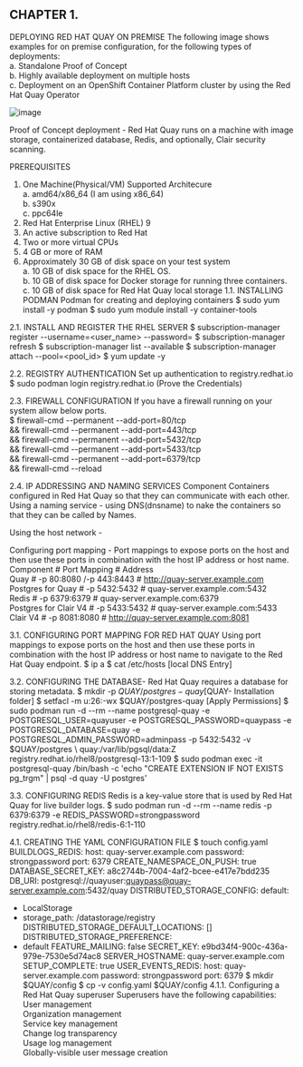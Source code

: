 ## CHAPTER 1. 
DEPLOYING RED HAT QUAY ON PREMISE
The following image shows examples for on premise configuration, for the following types of deployments:
<br/> a. Standalone Proof of Concept
<br/> b. Highly available deployment on multiple hosts
<br/> c. Deployment on an OpenShift Container Platform cluster by using the Red Hat Quay Operator


![image](https://github.com/user-attachments/assets/daa8aa66-6188-4730-9eac-93027494457b)

Proof of Concept deployment -
 Red Hat Quay runs on a machine with image storage, containerized database, Redis, and optionally, Clair security scanning.


PREREQUISITES
1. One Machine(Physical/VM)
   Supported Architecure
   <br/> a. amd64/x86_64  (I am using x86_64)
   <br/> b. s390x
   <br/> c. ppc64le 
2. Red Hat Enterprise Linux (RHEL) 9
3. An active subscription to Red Hat
4. Two or more virtual CPUs
5. 4 GB or more of RAM
6. Approximately 30 GB of disk space on your test system
   <br/>    a. 10 GB of disk space for the RHEL OS.
   <br/>    b. 10 GB of disk space for Docker storage for running three containers.
   <br/>    c. 10 GB of disk space for Red Hat Quay local storage
1.1. INSTALLING PODMAN
   Podman for creating and deploying containers
   $ sudo yum install -y podman
   $ sudo yum module install -y container-tools
   
2.1. INSTALL AND REGISTER THE RHEL SERVER
   $ subscription-manager register --username=<user_name> --password=<password>
   $ subscription-manager refresh
   $ subscription-manager list --available
   $ subscription-manager attach --pool=<pool_id>
   $ yum update -y
   
2.2. REGISTRY AUTHENTICATION
   Set up authentication to registry.redhat.io
   $ sudo podman login registry.redhat.io (Prove the Credentials)

2.3. FIREWALL CONFIGURATION
  If you have a firewall running on your system allow below ports.
 <br/> $ firewall-cmd --permanent --add-port=80/tcp \
    && firewall-cmd --permanent --add-port=443/tcp \
    && firewall-cmd --permanent --add-port=5432/tcp \
    && firewall-cmd --permanent --add-port=5433/tcp \
    && firewall-cmd --permanent --add-port=6379/tcp \
    && firewall-cmd --reload
    
2.4. IP ADDRESSING AND NAMING SERVICES
  Component Containers configured in Red Hat Quay so that they can communicate with each other.
   Using a naming service - using DNS(dnsname) to nake the containers so that they can be called by Names.
   
   Using the host network - 
   
   Configuring port mapping - Port mappings to expose ports on the host and then use these ports in combination with the host IP address or host name.
 <br/>  Component             #  Port Mapping             # Address
 <br/>  Quay                  # -p 80:8080 /-p 443:8443   # http://quay-server.example.com
 <br/>  Postgres for Quay     # -p 5432:5432              # quay-server.example.com:5432
 <br/>  Redis                 # -p 6379:6379              # quay-server.example.com:6379
 <br/>  Postgres for Clair V4 # -p 5433:5432              # quay-server.example.com:5433
 <br/>  Clair V4              # -p 8081:8080              # http://quay-server.example.com:8081

3.1. CONFIGURING PORT MAPPING FOR RED HAT QUAY 
Using port mappings to expose ports on the host and then use these ports in combination with the host IP address or host name to navigate to the Red Hat Quay endpoint.
 $ ip a
 $ cat /etc/hosts [local DNS Entry]

3.2. CONFIGURING THE DATABASE-
Red Hat Quay requires a database for storing metadata.
 $ mkdir -p $QUAY/postgres-quay [$QUAY- Installation folder]
 $ setfacl -m u:26:-wx $QUAY/postgres-quay [Apply Permissions]
 $ sudo podman run -d --rm --name postgresql-quay -e POSTGRESQL_USER=quayuser -e POSTGRESQL_PASSWORD=quaypass -e POSTGRESQL_DATABASE=quay -e POSTGRESQL_ADMIN_PASSWORD=adminpass -p 5432:5432 -v $QUAY/postgres \ quay:/var/lib/pgsql/data:Z registry.redhat.io/rhel8/postgresql-13:1-109
 $ sudo podman exec -it postgresql-quay /bin/bash -c 'echo "CREATE EXTENSION IF NOT EXISTS pg_trgm" | psql -d quay -U postgres'
 
3.3. CONFIGURING REDIS
Redis is a key-value store that is used by Red Hat Quay for live builder logs.
$ sudo podman run -d --rm --name redis -p 6379:6379 -e REDIS_PASSWORD=strongpassword registry.redhat.io/rhel8/redis-6:1-110

4.1. CREATING THE YAML CONFIGURATION FILE
$ touch config.yaml
BUILDLOGS_REDIS:
host: quay-server.example.com
password: strongpassword
port: 6379
CREATE_NAMESPACE_ON_PUSH: true
DATABASE_SECRET_KEY: a8c2744b-7004-4af2-bcee-e417e7bdd235
DB_URI: postgresql://quayuser:quaypass@quay-server.example.com:5432/quay
DISTRIBUTED_STORAGE_CONFIG:
default:
- LocalStorage
- storage_path: /datastorage/registry
DISTRIBUTED_STORAGE_DEFAULT_LOCATIONS: []
DISTRIBUTED_STORAGE_PREFERENCE:
- default
FEATURE_MAILING: false
SECRET_KEY: e9bd34f4-900c-436a-979e-7530e5d74ac8
SERVER_HOSTNAME: quay-server.example.com
SETUP_COMPLETE: true
USER_EVENTS_REDIS:
host: quay-server.example.com
password: strongpassword
port: 6379
$ mkdir $QUAY/config
$ cp -v config.yaml $QUAY/config
4.1.1. Configuring a Red Hat Quay superuser
Superusers have the following capabilities:
<br/> User management
<br/> Organization management
<br/> Service key management
<br/> Change log transparency
<br/> Usage log management
<br/> Globally-visible user message creation

